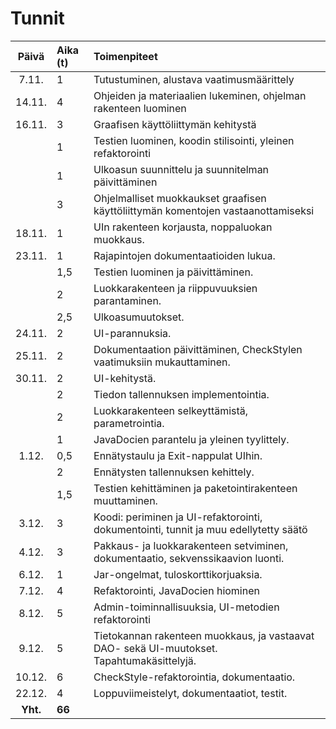 # Tunnit

| Päivä  | Aika (t) | Toimenpiteet |
| :-----:|:-----| :-----|
| 7.11.  | 1    | Tutustuminen, alustava vaatimusmäärittely |
| 14.11. | 4    | Ohjeiden ja materiaalien lukeminen, ohjelman rakenteen luominen |
| 16.11. | 3    | Graafisen käyttöliittymän kehitystä |
|        | 1    | Testien luominen, koodin stilisointi, yleinen refaktorointi |
|        | 1    | Ulkoasun suunnittelu ja suunnitelman päivittäminen |
|        | 3    | Ohjelmalliset muokkaukset graafisen käyttöliittymän komentojen vastaanottamiseksi |
| 18.11. | 1    | UIn rakenteen korjausta, noppaluokan muokkaus. |
| 23.11. | 1    | Rajapintojen dokumentaatioiden lukua. |
|        | 1,5  | Testien luominen ja päivittäminen. |
|        | 2    | Luokkarakenteen ja riippuvuuksien parantaminen. |
|        | 2,5  | Ulkoasumuutokset. |
| 24.11. | 2    | UI-parannuksia. |
| 25.11. | 2    | Dokumentaation päivittäminen, CheckStylen vaatimuksiin mukauttaminen. |
| 30.11. | 2    | UI-kehitystä. |
|        | 2    | Tiedon tallennuksen implementointia. |
|        | 2    | Luokkarakenteen selkeyttämistä, parametrointia. |
|        | 1    | JavaDocien parantelu ja yleinen tyylittely. |
| 1.12.  | 0,5  | Ennätystaulu ja Exit-nappulat UIhin. |
|        | 2    | Ennätysten tallennuksen kehittely. |
|        | 1,5  | Testien kehittäminen ja paketointirakenteen muuttaminen. |
| 3.12.  | 3    | Koodi: periminen ja UI-refaktorointi, dokumentointi, tunnit ja muu edellytetty säätö |
| 4.12.  | 3    | Pakkaus- ja luokkarakenteen setviminen, dokumentaatio, sekvenssikaavion luonti. |
| 6.12.  | 1    | Jar-ongelmat, tuloskorttikorjuaksia.|
| 7.12.  | 4    | Refaktorointi, JavaDocien hiominen |
| 8.12.  | 5    | Admin-toiminnallisuuksia, UI-metodien refaktorointi |
| 9.12.  | 5    | Tietokannan rakenteen muokkaus, ja vastaavat DAO- sekä UI-muutokset. Tapahtumakäsittelyjä. |
| 10.12. | 6    | CheckStyle-refaktorointia, dokumentaatio. |
| 22.12. | 4    | Loppuviimeistelyt, dokumentaatiot, testit. |
|**Yht.**| **66** ||
